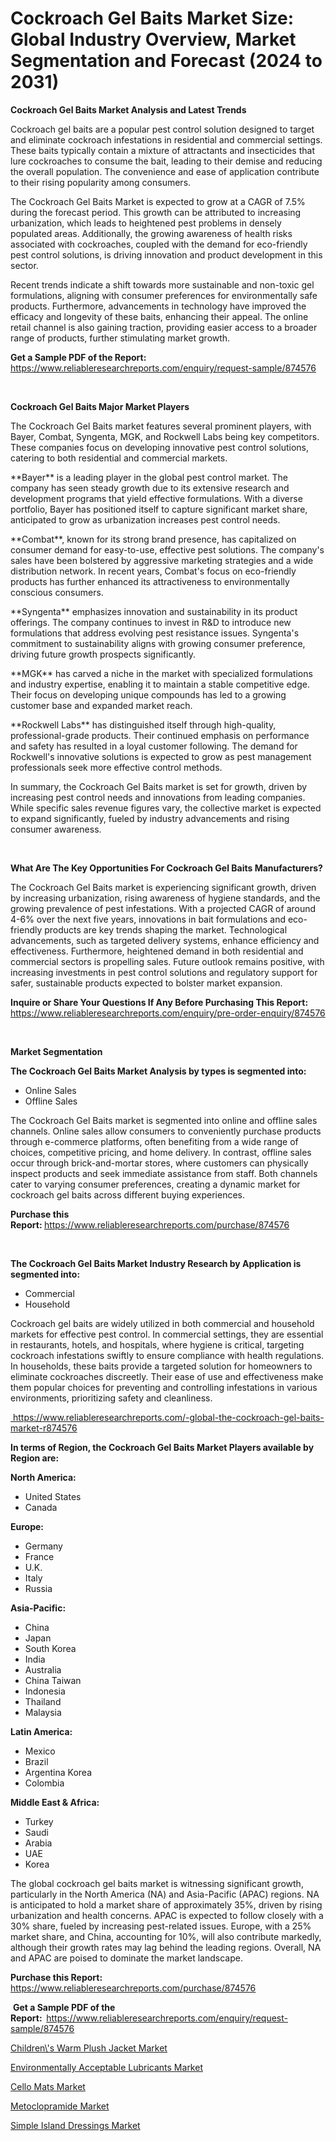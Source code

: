 <p><h1>Cockroach Gel Baits Market Size: Global Industry Overview, Market Segmentation and Forecast (2024 to 2031)</h1></p><p><strong>Cockroach Gel Baits Market Analysis and Latest Trends</strong></p>
<p><p>Cockroach gel baits are a popular pest control solution designed to target and eliminate cockroach infestations in residential and commercial settings. These baits typically contain a mixture of attractants and insecticides that lure cockroaches to consume the bait, leading to their demise and reducing the overall population. The convenience and ease of application contribute to their rising popularity among consumers.</p><p>The Cockroach Gel Baits Market is expected to grow at a CAGR of 7.5% during the forecast period. This growth can be attributed to increasing urbanization, which leads to heightened pest problems in densely populated areas. Additionally, the growing awareness of health risks associated with cockroaches, coupled with the demand for eco-friendly pest control solutions, is driving innovation and product development in this sector. </p><p>Recent trends indicate a shift towards more sustainable and non-toxic gel formulations, aligning with consumer preferences for environmentally safe products. Furthermore, advancements in technology have improved the efficacy and longevity of these baits, enhancing their appeal. The online retail channel is also gaining traction, providing easier access to a broader range of products, further stimulating market growth.</p></p>
<p><strong>Get a Sample PDF of the Report:&nbsp;</strong> <a href="https://www.reliableresearchreports.com/enquiry/request-sample/874576?utm_campaign=16&utm_medium=2&utm_source=Github&utm_content=ia&utm_term=03122024&utm_id=cockroach-gel-baits">https://www.reliableresearchreports.com/enquiry/request-sample/874576</a></p>
<p>&nbsp;</p>
<p><strong>Cockroach Gel Baits Major Market Players</strong></p>
<p><p>The Cockroach Gel Baits market features several prominent players, with Bayer, Combat, Syngenta, MGK, and Rockwell Labs being key competitors. These companies focus on developing innovative pest control solutions, catering to both residential and commercial markets.</p><p>**Bayer** is a leading player in the global pest control market. The company has seen steady growth due to its extensive research and development programs that yield effective formulations. With a diverse portfolio, Bayer has positioned itself to capture significant market share, anticipated to grow as urbanization increases pest control needs.</p><p>**Combat**, known for its strong brand presence, has capitalized on consumer demand for easy-to-use, effective pest solutions. The company's sales have been bolstered by aggressive marketing strategies and a wide distribution network. In recent years, Combat's focus on eco-friendly products has further enhanced its attractiveness to environmentally conscious consumers.</p><p>**Syngenta** emphasizes innovation and sustainability in its product offerings. The company continues to invest in R&D to introduce new formulations that address evolving pest resistance issues. Syngenta's commitment to sustainability aligns with growing consumer preference, driving future growth prospects significantly.</p><p>**MGK** has carved a niche in the market with specialized formulations and industry expertise, enabling it to maintain a stable competitive edge. Their focus on developing unique compounds has led to a growing customer base and expanded market reach.</p><p>**Rockwell Labs** has distinguished itself through high-quality, professional-grade products. Their continued emphasis on performance and safety has resulted in a loyal customer following. The demand for Rockwell's innovative solutions is expected to grow as pest management professionals seek more effective control methods.</p><p>In summary, the Cockroach Gel Baits market is set for growth, driven by increasing pest control needs and innovations from leading companies. While specific sales revenue figures vary, the collective market is expected to expand significantly, fueled by industry advancements and rising consumer awareness.</p></p>
<p>&nbsp;</p>
<p><strong>What Are The Key Opportunities For Cockroach Gel Baits Manufacturers?</strong></p>
<p><p>The Cockroach Gel Baits market is experiencing significant growth, driven by increasing urbanization, rising awareness of hygiene standards, and the growing prevalence of pest infestations. With a projected CAGR of around 4-6% over the next five years, innovations in bait formulations and eco-friendly products are key trends shaping the market. Technological advancements, such as targeted delivery systems, enhance efficiency and effectiveness. Furthermore, heightened demand in both residential and commercial sectors is propelling sales. Future outlook remains positive, with increasing investments in pest control solutions and regulatory support for safer, sustainable products expected to bolster market expansion.</p></p>
<p><strong>Inquire or Share Your Questions If Any Before Purchasing This Report:</strong> <a href="https://www.reliableresearchreports.com/enquiry/pre-order-enquiry/874576?utm_campaign=16&utm_medium=2&utm_source=Github&utm_content=ia&utm_term=03122024&utm_id=cockroach-gel-baits">https://www.reliableresearchreports.com/enquiry/pre-order-enquiry/874576</a></p>
<p>&nbsp;</p>
<p><strong>Market Segmentation</strong></p>
<p><strong>The Cockroach Gel Baits Market Analysis by types is segmented into:</strong></p>
<p><ul><li>Online Sales</li><li>Offline Sales</li></ul></p>
<p><p>The Cockroach Gel Baits market is segmented into online and offline sales channels. Online sales allow consumers to conveniently purchase products through e-commerce platforms, often benefiting from a wide range of choices, competitive pricing, and home delivery. In contrast, offline sales occur through brick-and-mortar stores, where customers can physically inspect products and seek immediate assistance from staff. Both channels cater to varying consumer preferences, creating a dynamic market for cockroach gel baits across different buying experiences.</p></p>
<p><strong>Purchase this Report:&nbsp;</strong><a href="https://www.reliableresearchreports.com/purchase/874576?utm_campaign=16&utm_medium=2&utm_source=Github&utm_content=ia&utm_term=03122024&utm_id=cockroach-gel-baits">https://www.reliableresearchreports.com/purchase/874576</a></p>
<p>&nbsp;</p>
<p><strong>The Cockroach Gel Baits Market Industry Research by Application is segmented into:</strong></p>
<p><ul><li>Commercial</li><li>Household</li></ul></p>
<p><p>Cockroach gel baits are widely utilized in both commercial and household markets for effective pest control. In commercial settings, they are essential in restaurants, hotels, and hospitals, where hygiene is critical, targeting cockroach infestations swiftly to ensure compliance with health regulations. In households, these baits provide a targeted solution for homeowners to eliminate cockroaches discreetly. Their ease of use and effectiveness make them popular choices for preventing and controlling infestations in various environments, prioritizing safety and cleanliness.</p></p>
<p><a href="https://www.reliableresearchreports.com/-global-the-cockroach-gel-baits-market-r874576?utm_campaign=16&utm_medium=2&utm_source=Github&utm_content=ia&utm_term=03122024&utm_id=cockroach-gel-baits">&nbsp;https://www.reliableresearchreports.com/-global-the-cockroach-gel-baits-market-r874576</a></p>
<p><strong>In terms of Region, the Cockroach Gel Baits Market Players available by Region are:</strong></p>
<p>
    <p> <strong> North America: </strong>
        <ul>
            <li>United States</li>
            <li>Canada</li>
        </ul>
        </p> 
    <p> <strong> Europe: </strong>
        <ul>
            <li>Germany</li>
            <li>France</li>
            <li>U.K.</li>
            <li>Italy</li>
            <li>Russia</li>
        </ul>
        </p> 
    <p> <strong> Asia-Pacific: </strong>
        <ul>
            <li>China</li>
            <li>Japan</li>
            <li>South Korea</li>
            <li>India</li>
            <li>Australia</li>
            <li>China Taiwan</li>
            <li>Indonesia</li>
            <li>Thailand</li>
            <li>Malaysia</li>
        </ul>
        </p> 
    <p> <strong> Latin America: </strong>
        <ul>
            <li>Mexico</li>
            <li>Brazil</li>
            <li>Argentina Korea</li>
            <li>Colombia</li>
        </ul>
        </p> 
    <p> <strong> Middle East & Africa: </strong>
        <ul>
            <li>Turkey</li>
            <li>Saudi</li>
            <li>Arabia</li>
            <li>UAE</li>
            <li>Korea</li>
        </ul>
    </p>
    </p>
<p><p>The global cockroach gel baits market is witnessing significant growth, particularly in the North America (NA) and Asia-Pacific (APAC) regions. NA is anticipated to hold a market share of approximately 35%, driven by rising urbanization and health concerns. APAC is expected to follow closely with a 30% share, fueled by increasing pest-related issues. Europe, with a 25% market share, and China, accounting for 10%, will also contribute markedly, although their growth rates may lag behind the leading regions. Overall, NA and APAC are poised to dominate the market landscape.</p></p>
<p><strong>Purchase this Report: </strong><a href="https://www.reliableresearchreports.com/purchase/874576?utm_campaign=16&utm_medium=2&utm_source=Github&utm_content=ia&utm_term=03122024&utm_id=cockroach-gel-baits">https://www.reliableresearchreports.com/purchase/874576</a></p>
<p>&nbsp;<strong>Get a Sample PDF of the Report:&nbsp;&nbsp;</strong><a href="https://www.reliableresearchreports.com/enquiry/request-sample/874576?utm_campaign=16&utm_medium=2&utm_source=Github&utm_content=ia&utm_term=03122024&utm_id=cockroach-gel-baits">https://www.reliableresearchreports.com/enquiry/request-sample/874576</a></p>
<p><strong></strong></p>
<p><p><a href="https://github.com/MarciaRunte/Market-Research-Report-List-1/blob/main/childrens-warm-plush-jacket-market.md?utm_campaign=16&utm_medium=2&utm_source=Github&utm_content=ia&utm_term=03122024&utm_id=cockroach-gel-baits">Children\'s Warm Plush Jacket Market</a></p><p><a href="https://issuu.com/reportprime-2/docs/environmentally-acceptable-lubricants-market-size-?utm_campaign=16&utm_medium=2&utm_source=Github&utm_content=ia&utm_term=03122024&utm_id=cockroach-gel-baits">Environmentally Acceptable Lubricants Market</a></p><p><a href="https://github.com/Chiragrp22/Market-Research-Report-List-6/blob/main/cello-mats-market.md?utm_campaign=16&utm_medium=2&utm_source=Github&utm_content=ia&utm_term=03122024&utm_id=cockroach-gel-baits">Cello Mats Market</a></p><p><a href="https://www.linkedin.com/pulse/metoclopramide-market-assessment-predictive-metrics-future-insights-wxqrc?utm_campaign=16&utm_medium=2&utm_source=Github&utm_content=ia&utm_term=03122024&utm_id=cockroach-gel-baits">Metoclopramide Market</a></p><p><a href="https://issuu.com/reportprime-2/docs/simple-island-dressings-market-size-2030.pptx?utm_campaign=16&utm_medium=2&utm_source=Github&utm_content=ia&utm_term=03122024&utm_id=cockroach-gel-baits">Simple Island Dressings Market</a></p></p>